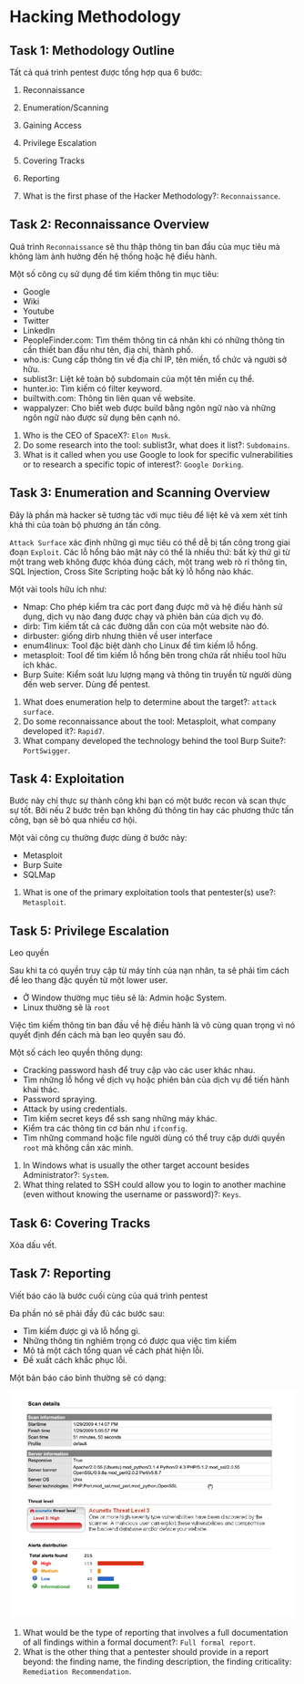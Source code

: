 # Hacking Methodology

## Task 1: Methodology Outline

Tất cả quá trình pentest được tổng hợp qua 6 bước:

1. Reconnaissance
2. Enumeration/Scanning
3. Gaining Access
4. Privilege Escalation
5. Covering Tracks
6. Reporting

1. What is the first phase of the Hacker Methodology?: `Reconnaissance`.

## Task 2: Reconnaissance Overview

Quá trình `Reconnaissance` sẽ thu thập thông tin ban đầu của mục tiêu mà không làm ảnh hưởng đến hệ thống hoặc hệ điều hành.

Một số công cụ sử dụng để tìm kiếm thông tin mục tiêu:
- Google
- Wiki
- Youtube
- Twitter
- LinkedIn
- PeopleFinder.com: Tìm thêm thông tin cá nhân khi có những thông tin cần thiết ban đầu như tên, địa chỉ, thành phố.
- who.is: Cung cấp thông tin về địa chỉ IP, tên miền, tổ chức và người sở hữu.
- sublist3r: Liệt kê toàn bộ subdomain của một tên miền cụ thể.
- hunter.io: Tìm kiếm có filter keyword.
- builtwith.com: Thông tin liên quan về website.
- wappalyzer: Cho biết web được build bằng ngôn ngữ nào và những ngôn ngữ nào được sử dụng bên cạnh nó.

1. Who is the CEO of SpaceX?: `Elon Musk`.
2. Do some research into the tool: sublist3r, what does it list?: `Subdomains`.
3. What is it called when you use Google to look for specific vulnerabilities or to research a specific topic of interest?: `Google Dorking`.

## Task 3: Enumeration and Scanning Overview

Đây là phần mà hacker sẽ tương tác với mục tiêu để liệt kê và xem xét tính khả thi của toàn bộ phương án tấn công.

`Attack Surface` xác định những gì mục tiêu có thể dễ bị tấn công trong giai đoạn `Exploit`. Các lỗ hổng bảo mật này có thể là nhiều thứ: bất kỳ thứ gì từ một trang web không được khóa đúng cách, một trang web rò rỉ thông tin, SQL Injection, Cross Site Scripting hoặc bất kỳ lỗ hổng nào khác.

Một vài tools hữu ích như:
- Nmap: Cho phép kiểm tra các port đang được mở và hệ điều hành sử dụng, dịch vụ nào đang được chạy và phiên bản của dịch vụ đó.
- dirb: Tìm kiếm tất cả các đường dẫn con của một website nào đó.
- dirbuster: giống dirb nhưng thiên về user interface
- enum4linux: Tool đặc biệt dành cho Linux để tìm kiếm lỗ hổng.
- metasploit: Tool để tìm kiếm lỗ hổng bên trong chứa rất nhiều tool hữu ích khác.
- Burp Suite: Kiểm soát lưu lượng mạng và thông tin truyền từ người dùng đến web server. Dùng để pentest.

1. What does enumeration help to determine about the target?: `attack surface`.
2. Do some reconnaissance about the tool: Metasploit, what company developed it?: `Rapid7`.
3. What company developed the technology behind the tool Burp Suite?: `PortSwigger`.

## Task 4: Exploitation

Bước này chỉ thực sự thành công khi bạn có một bước recon và scan thực sự tốt. Bởi nếu 2 bước trên bạn không đủ thông tin hay các phương thức tấn công, bạn sẽ bỏ qua nhiều cơ hội.

Một vài công cụ thường được dùng ở bước này:
- Metasploit
- Burp Suite
- SQLMap

1. What is one of the primary exploitation tools that pentester(s) use?: `Metasploit`.

## Task 5: Privilege Escalation

Leo quyền

Sau khi ta có quyền truy cập từ máy tính của nạn nhân, ta sẽ phải tìm cách để leo thang đặc quyền từ một lower user.
- Ở Window thường mục tiêu sẽ là: Admin hoặc System.
- Linux thường sẽ là `root` 

Việc tìm kiếm thông tin ban đầu về hệ điều hành là vô cùng quan trọng vì nó quyết định đến cách mà bạn leo quyền sau đó.

Một số cách leo quyền thông dụng:
- Cracking password hash để truy cập vào các user khác nhau.
- Tìm những lỗ hổng về dịch vụ hoặc phiên bản của dịch vụ để tiến hành khai thác.
- Password spraying.
- Attack by using credentials.
- Tìm kiếm secret keys để ssh sang những máy khác.
- Kiểm tra các thông tin cơ bản như `ifconfig`.
- Tìm những command hoặc file người dùng có thể truy cập dưới quyền `root` mà không cần xác minh.

1. In Windows what is usually the other target account besides Administrator?: `System`.
2. What thing related to SSH could allow you to login to another machine (even without knowing the username or password)?: `Keys`.

## Task 6: Covering Tracks

Xóa dấu vết.

## Task 7: Reporting

Viết báo cáo là bước cuối cùng của quá trình pentest

Đa phần nó sẽ phải đầy đủ các bước sau: 
- Tìm kiếm được gì và lỗ hổng gì.
- Những thông tin nghiêm trọng có được qua việc tìm kiếm
- Mô tả một cách tổng quan về cách phát hiện lỗi.
- Đề xuất cách khắc phục lỗi.

Một bản báo cáo bình thường sẽ có dạng: 

![](https://github.com/vinhxinh/tryhackme/blob/main/Hacking%20Method/pic1.png?raw=true)

1. What would be the type of reporting that involves a full documentation of all findings within a formal document?: `Full formal report`.
2. What is the other thing that a pentester should provide in a report beyond: the finding name, the finding description, the finding criticality: `Remediation Recommendation`.



